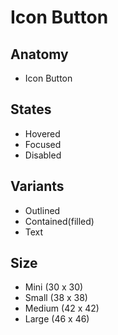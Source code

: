 # Icon Button

## Anatomy

-   Icon Button

## States

-   Hovered
-   Focused
-   Disabled

## Variants

-   Outlined
-   Contained(filled)
-   Text

## Size

-   Mini (30 x 30)
-   Small (38 x 38)
-   Medium (42 x 42)
-   Large (46 x 46)
